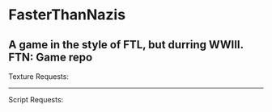 # FasterThanNazis
A game in the style of FTL, but durring WWIII.
FTN: Game repo
-------------------------------
Texture Requests:


-------------------------------
Script Requests:
